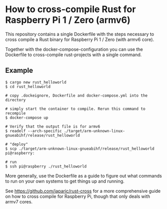 # How to cross-compile Rust for Raspberry Pi 1 / Zero (armv6)

This repository contains a single Dockerfile with the steps necessary to cross compile a Rust binary for Raspberry Pi 1 / Zero (with armv6 core).

Together with the docker-compose-configuration you can use the Dockerfile to cross-compile rust-projects with a single command.

## Example

```
$ cargo new rust_helloworld
$ cd rust_helloworld

# copy .dockeignore, Dockerfile and docker-compose.yml into the directory

# simply start the container to compile. Rerun this command to recompile
$ docker-compose up

# Verify that the output file is for armv6
$ readelf --arch-specific ./target/arm-unknown-linux-gnueabihf/release/rust_helloworld

# "deploy"
$ scp ./target/arm-unknown-linux-gnueabihf/release/rust_helloworld pi@raspberry:

# run
$ ssh pi@raspberry ./rust_helloworld

```

More generally, use the Dockerfile as a guide to figure out what commands to run on your own systems to get things up and running.

See https://github.com/japaric/rust-cross for a more comprehensive guide on how to cross compile for Raspberry Pi, though that only deals with armv7 cores.
